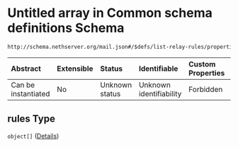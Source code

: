 # Untitled array in Common schema definitions Schema

```txt
http://schema.nethserver.org/mail.json#/$defs/list-relay-rules/properties/rules
```



| Abstract            | Extensible | Status         | Identifiable            | Custom Properties | Additional Properties | Access Restrictions | Defined In                                      |
| :------------------ | :--------- | :------------- | :---------------------- | :---------------- | :-------------------- | :------------------ | :---------------------------------------------- |
| Can be instantiated | No         | Unknown status | Unknown identifiability | Forbidden         | Allowed               | none                | [mail.json\*](mail.json "open original schema") |

## rules Type

`object[]` ([Details](mail-defs-list-relays-rule-properties-rules-items.md))
